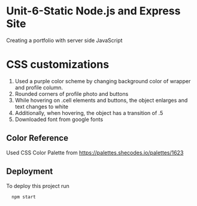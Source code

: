 # Unit-6-Static Node.js and Express Site

Creating a portfolio with server side JavaScript

# CSS customizations

1.  Used a purple color scheme by changing background color of wrapper and profile column.
2.  Rounded corners of profile photo and buttons
3.  While hovering on .cell elements and buttons, the object enlarges and text changes to white
4.  Additionally, when hovering, the object has a transition of .5
5.  Downloaded font from google fonts

## Color Reference

Used CSS Color Palette from https://palettes.shecodes.io/palettes/1623

## Deployment

To deploy this project run

```bash
  npm start
```
